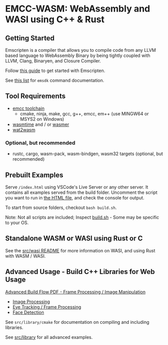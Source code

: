 # EMCC-WASM: WebAssembly and WASI using C++ & Rust

## Getting Started

Emscripten is a compiler that allows you to compile code from any LLVM based language to WebAssembly Binary by being tightly coupled with LLVM, Clang, Binaryen, and Closure Compiler.

Follow [this guide](https://emscripten.org/docs/getting_started/Tutorial.html#running-emscripten) to get started with Emscripten.

See [this list](https://emscripten.org/docs/tools_reference/emsdk.html#command-line-syntax) for `emsdk` command documentation.

## Tool Requirements

- [emcc toolchain](https://emscripten.org/docs/getting_started/downloads.html#sdk-download-and-install)
  - cmake, ninja, make, gcc, g++, emcc, em++ (use MINGW64 or MSYS2 on Windows)
- [wasmtime](https://wasmtime.dev/) and / or [wasmer](https://docs.wasmer.io/install)
- [wat2wasm](https://github.com/WebAssembly/wabt/releases)

### Optional, but recommended

- rustc, cargo, wasm-pack, wasm-bindgen, wasm32 targets (optional, but recommended)

## Prebuilt Examples

Serve `/index.html` using VSCode's Live Server or any other server. It contains all examples served from the build folder. Uncomment the script you want to run in [the HTML file](./index.html), and check the console for output.

To start from source folders, checkout `bash build.sh`.

Note: Not all scripts are included; Inspect [build.sh](./build.sh) - Some may be specific to your OS.

## Standalone WASM or WASI using Rust or C

See the [src/wasi README](src/wasi/README.md) for more information on WASI, and using Rust with WASM / WASI.

## Advanced Usage - Build C++ Libraries for Web Usage

[Advanced Build Flow PDF - Frame Processing / Image Manipulation](src/library/documentation/emcc.pdf)

- [Image Processing](src/library/htmlTestOpenCV/ocv.cpp)
- [Eye Tracking / Frame Processing](src/library/frameProcessing/trackImproved.cpp)
- [Face Detection](src/library/htmlTestDlib/test.cpp)

See `src/library/cmake` for documentation on compiling and including libraries.

See [src/library](src/library/README.md) for all advanced examples.
